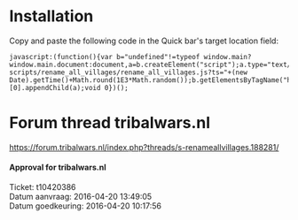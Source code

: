 # Installation
Copy and paste the following code in the Quick bar's target location field:  
```
javascript:(function(){var b="undefined"!=typeof window.main?window.main.document:document,a=b.createElement("script");a.type="text/javascript";a.src="https://cdn.jsdelivr.net/gh/iwantwin/tribalwars-scripts/rename_all_villages/rename_all_villages.js?ts="+(new Date).getTime()+Math.round(1E3*Math.random());b.getElementsByTagName("head")[0].appendChild(a);void 0})();
```

# Forum thread tribalwars.nl
https://forum.tribalwars.nl/index.php?threads/s-renameallvillages.188281/

#### Approval for tribalwars.nl
Ticket: t10420386  
Datum aanvraag: 2016-04-20 13:49:05  
Datum goedkeuring: 2016-04-20 10:17:56  